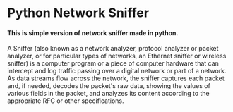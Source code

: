 # Python Network Sniffer

#### This is simple version of network sniffer made in python.

 A Sniffer (also known as a network analyzer, protocol analyzer or packet analyzer, or for particular types of networks, an Ethernet sniffer or wireless sniffer) is a computer program or a piece of computer hardware that can intercept and log traffic passing over a digital network or part of a network. As data streams flow across the network, the sniffer captures each packet and, if needed, decodes the packet's raw data, showing the values of various fields in the packet, and analyzes its content according to the appropriate RFC or other specifications.